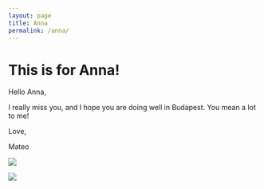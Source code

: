 ```yaml
---
layout: page
title: Anna
permalink: /anna/
---
```


# This is for Anna!

Hello Anna,

I really miss you, and I hope you are doing well in Budapest. You mean a lot to me!

Love,

Mateo

<a href='https://photos.google.com/share/AF1QipNkiByoSMwo3-84gmvBPQ25UVTVyEnCg_UrhJWJOpCvpoMrnTJ7GP9na7_7wNvpyw?key=bThVQzE4MDlueXhId0VFaWFhWWFaZzVVdVk2Qkh3&source=ctrlq.org'><img src='https://lh3.googleusercontent.com/iT_nsU3yt7bkQdy-Ue_ZdR7mjmT4Dfscj5lpQqYm4jiiTDJGm5rHsl-Q1HkXOVsa4rNDe7ULaqFTgSvKlO7MiXEn4Rq6c9Q42Ow0trzXy_3GL_T8PryF2q7BujXQYffMhOWLh2GtAkw=w2400' /></a>

<a href='https://photos.google.com/share/AF1QipMMZp7qnjV-8ncePjSTeUc3OMpfzm_kxbgKqOTQteJViMc5oQnLme7pFa7ORwVH2w?key=U1Y3Y0lMLTd0dXJJakRBXzVWVEVDWFEzUVJuZHF3&source=ctrlq.org'><img src='https://lh3.googleusercontent.com/sjPBzQQ-Lpv2DDxpmGJa5YmllqHbTOXgCR9omdZBt0kxc7rj-v2nOZw0EZfEQtT3SLEegnlmNWEmaG0-U0ghhuOAYMBjfhsD35PT_8Kfx_Xor4CGFfJIsjN4I8VTpF_C8OCK6UDMzVM=w2400' /></a>